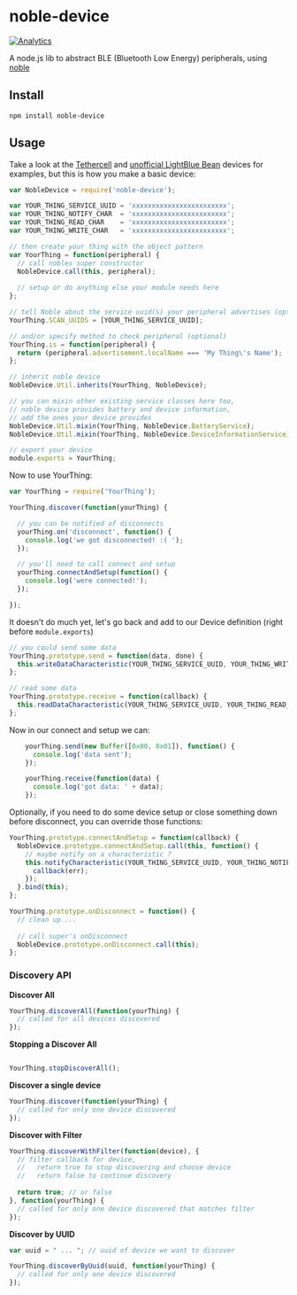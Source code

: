 noble-device
============

[![Analytics](https://ga-beacon.appspot.com/UA-56089547-1/sandeepmistry/noble-device?pixel)](https://github.com/igrigorik/ga-beacon)

A node.js lib to abstract BLE (Bluetooth Low Energy) peripherals, using [noble](https://github.com/sandeepmistry/noble)

## Install
```
npm install noble-device
```

## Usage

Take a look at the [Tethercell](https://github.com/sandeepmistry/node-tethercell/) and [unofficial LightBlue Bean](https://github.com/jacobrosenthal/ble-bean) devices for examples, but this is how you make a basic device:

```javascript
var NobleDevice = require('noble-device');

var YOUR_THING_SERVICE_UUID = 'xxxxxxxxxxxxxxxxxxxxxxxx';
var YOUR_THING_NOTIFY_CHAR  = 'xxxxxxxxxxxxxxxxxxxxxxxx';
var YOUR_THING_READ_CHAR    = 'xxxxxxxxxxxxxxxxxxxxxxxx';
var YOUR_THING_WRITE_CHAR   = 'xxxxxxxxxxxxxxxxxxxxxxxx';

// then create your thing with the object pattern
var YourThing = function(peripheral) {
  // call nobles super constructor
  NobleDevice.call(this, peripheral);
  
  // setup or do anything else your module needs here
};

// tell Noble about the service uuid(s) your peripheral advertises (optional)
YourThing.SCAN_UUIDS = [YOUR_THING_SERVICE_UUID];

// and/or specify method to check peripheral (optional)
YourThing.is = function(peripheral) {
  return (peripheral.advertisement.localName === 'My Thing\'s Name');
};

// inherit noble device
NobleDevice.Util.inherits(YourThing, NobleDevice);

// you can mixin other existing service classes here too,
// noble device provides battery and device information,
// add the ones your device provides
NobleDevice.Util.mixin(YourThing, NobleDevice.BatteryService);
NobleDevice.Util.mixin(YourThing, NobleDevice.DeviceInformationService);

// export your device
module.exports = YourThing;
```

Now to use YourThing:

```javascript
var YourThing = require('YourThing');

YourThing.discover(function(yourThing) {

  // you can be notified of disconnects
  yourThing.on('disconnect', function() {
    console.log('we got disconnected! :( ');
  });

  // you'll need to call connect and setup
  yourThing.connectAndSetup(function() {
    console.log('were connected!');
  });

});
```

It doesn't do much yet, let's go back and add to our Device definition (right before ``module.exports``)

```javascript
// you could send some data
YourThing.prototype.send = function(data, done) {
  this.writeDataCharacteristic(YOUR_THING_SERVICE_UUID, YOUR_THING_WRITE_CHAR, data, done);
};

// read some data
YourThing.prototype.receive = function(callback) {
  this.readDataCharacteristic(YOUR_THING_SERVICE_UUID, YOUR_THING_READ_CHAR, callback);
};
```


Now in our connect and setup we can:

```javascript
    yourThing.send(new Buffer([0x00, 0x01]), function() {
      console.log('data sent');
    });

    yourThing.receive(function(data) {
      console.log('got data: ' + data);
    });
```

Optionally, if you need to do some device setup or close something down before disconnect, you can override those functions:

```javascript
YourThing.prototype.connectAndSetup = function(callback) {
  NobleDevice.prototype.connectAndSetup.call(this, function() {
    // maybe notify on a characteristic ?
    this.notifyCharacteristic(YOUR_THING_SERVICE_UUID, YOUR_THING_NOTIFY_CHAR, true, self._onRead.bind(self), function(err) {
      callback(err);
    });
  }.bind(this);
};

YourThing.prototype.onDisconnect = function() {
  // clean up ...
  
  // call super's onDisconnect
  NobleDevice.prototype.onDisconnect.call(this);
};
```


### Discovery API

__Discover All__

``` javascript
YourThing.discoverAll(function(yourThing) {
  // called for all devices discovered
});
```

__Stopping a Discover All__

```javascript

YourThing.stopDiscoverAll();
```

__Discover a single device__

``` javascript
YourThing.discover(function(yourThing) {
  // called for only one device discovered
});
```

__Discover with Filter__

``` javascript
YourThing.discoverWithFilter(function(device), {
  // filter callback for device,
  //   return true to stop discovering and choose device
  //   return false to continue discovery
  
  return true; // or false
}, function(yourThing) {
  // called for only one device discovered that matches filter
});
```

__Discover by UUID__

``` javascript
var uuid = " ... "; // uuid of device we want to discover

YourThing.discoverByUuid(uuid, function(yourThing) {
  // called for only one device discovered
});
```


